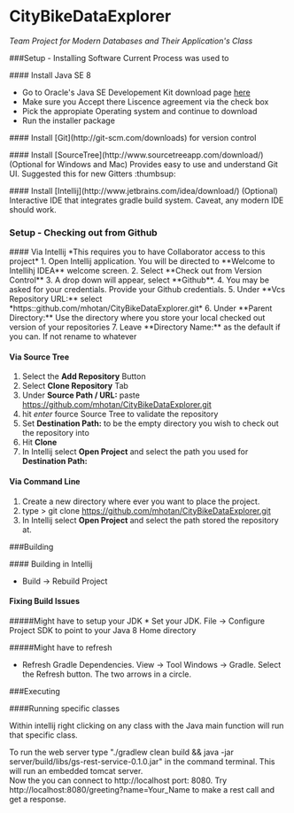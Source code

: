 CityBikeDataExplorer
====================

*Team Project for Modern Databases and Their Application's Class*

###Setup - Installing Software
Current Process was used to 

<p>
#### Install Java SE 8

* Go to Oracle's Java SE Developement Kit download page [here](http://www.oracle.com/technetwork/java/javase/downloads/jdk8-downloads-2133151.html)
* Make sure you Accept there Liscence agreement via the check box
* Pick the appropiate Operating system and continue to download
* Run the installer package

<p>
#### Install [Git](http://git-scm.com/downloads)
for version control

<p>
#### Install [SourceTree](http://www.sourcetreeapp.com/download/) (Optional for Windows and Mac) 
Provides easy to use and understand Git UI. Suggested this for new Gitters :thumbsup:

<p>
#### Install [Intellij](http://www.jetbrains.com/idea/download/) (Optional)
Interactive IDE that integrates gradle build system. Caveat, any modern IDE should work.

### Setup - Checking out from Github
<p>
#### Via Intellij
*This requires you to have Collaborator access to this project*
1. Open Intellij application.  You will be directed to **Welcome to Intellihj IDEA** welcome screen.
2. Select **Check out from Version Control**
3. A drop down will appear, select **Github**.
4. You may be asked for your credentials.  Provide your Github credentials.
5. Under **Vcs Repository URL:** select *https::github.com/mhotan/CityBikeDataExplorer.git*
6. Under **Parent Directory:** Use the directory where you store your local checked out version of your repositories
7. Leave **Directory Name:** as the default if you can.  If not rename to whatever

#### Via Source Tree
1. Select the **Add Repository** Button
2. Select **Clone Repository** Tab
3. Under **Source Path / URL:** paste https://github.com/mhotan/CityBikeDataExplorer.git
4. hit *enter* fource Source Tree to validate the repository
5. Set **Destination Path:** to be the empty directory you wish to check out the repository into
6. Hit **Clone**
7. In Intellij select **Open Project** and select the path you used for **Destination Path:**

#### Via Command Line
1. Create a new directory where ever you want to place the project.
2. type > git clone https://github.com/mhotan/CityBikeDataExplorer.git
3. In Intellij select **Open Project** and select the path stored the repository at.

###Building

<p>
#### Building in Intellij

* Build -> Rebuild Project

#### Fixing Build Issues

<p>
#####Might have to setup your JDK
* Set your JDK.  File -> Configure Project SDK to point to your Java 8 Home directory

#####Might have to refresh 
* Refresh Gradle Dependencies. View -> Tool Windows -> Gradle.  Select the Refresh button.  The two arrows in a circle.

###Executing

<p>
####Running specific classes
<p>
Within intellij right clicking on any class with the Java main function will run that specific class.
<p>
To run the web server type "./gradlew clean build && java -jar server/build/libs/gs-rest-service-0.1.0.jar" in the command terminal.  This will run an embedded tomcat server.
<br>Now the you can connect to http://localhost port: 8080.  Try http://localhost:8080/greeting?name=Your_Name to make a rest call and get a response.


